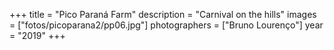 +++
title = "Pico Paraná Farm"
description = "Carnival on the hills"
images = ["fotos/picoparana2/pp06.jpg"]
photographers = ["Bruno Lourenço"]
year = "2019"
+++
